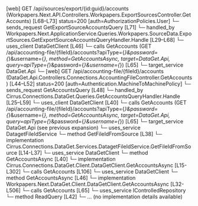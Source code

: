 [web] GET /api/sources/export/{id:guid}/accounts  (Workpapers.Next.API.Controllers.Workpapers.ExportSourcesController.GetAccounts)  [L68–L73] status=200 [auth=AuthorizationPolicies.User]
  └─ sends_request GetExportSourceAccountsQuery [L71]
    └─ handled_by Workpapers.Next.ApplicationService.Queries.Workpapers.SourceData.ExportSources.GetExportSourceAccountsQueryHandler.Handle [L29–L68]
      └─ uses_client DataGetClient [L46]
        └─ calls GetAccounts (GET /api/accounting-file/{fileId}/accounts?apiType={*}&password={*}&username={*}, method=GetAccountsAsync, target=DataGet.Api, query=apiType={*}&password={*}&username={*}) [L65]
          └─ target_service DataGet.Api
            └─ [web] GET /api/accounting-file/{fileId}/accounts  (DataGet.Api.Controllers.Connections.AccountingFileController.GetAccounts)  [L44–L52] status=200 [auth=Authentication.MachineToMachinePolicy]
              └─ sends_request GetAccountsQuery [L48]
                └─ handled_by Cirrus.Connections.DataGet.Queries.GetAccountsQueryHandler.Handle [L25–L59]
                  └─ uses_client DataGetClient [L40]
                    └─ calls GetAccounts (GET /api/accounting-file/{fileId}/accounts?apiType={*}&password={*}&username={*}, method=GetAccountsAsync, target=DataGet.Api, query=apiType={*}&password={*}&username={*}) [L65]
                      └─ target_service DataGet.Api (see previous expansion)
                  └─ uses_service DatagetFileIdService
                    └─ method GetFileIdFromSource [L38]
                      └─ implementation Cirrus.Connections.DataGet.Services.DatagetFileIdService.GetFileIdFromSource [L14-L37]
                  └─ uses_service DataGetClient
                    └─ method GetAccountsAsync [L40]
                      └─ implementation Cirrus.Connections.DataGet.Client.DataGetClient.GetAccountsAsync [L15-L302]
                        └─ calls GetAccounts [L106]
      └─ uses_service DataGetClient
        └─ method GetAccountsAsync [L46]
          └─ implementation Workpapers.Next.DataGet.Client.DataGetClient.GetAccountsAsync [L32-L506]
            └─ calls GetAccounts [L65]
      └─ uses_service IControlledRepository<ExportSource>
        └─ method ReadQuery [L42]
          └─ ... (no implementation details available)

